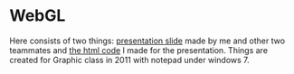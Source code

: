 # WebGL

Here consists of two things: [presentation slide](WebGL_slides.pdf) made by me and other two teammates and [the html code](WebGL_example.html) I made for the presentation. Things are created for Graphic class in 2011 with notepad under windows 7.


<html><head><title>The example of WebGL</title>
<script id="vertexShader" type="x-shader/x-vertex">
attribute vec4 vPosition;
attribute vec4 vColor;
varying vec4 color;
uniform vec3 theta;
void main(){
vec3 angles = radians(theta);
vec3 c = cos(angles);
vec3 s = sin(angles);
mat4 rx = mat4( 1.0, 0.0, 0.0, 0.0,
0.0, c.x, -s.x, 0.0,
0.0, s.x, c.x, 0.0,
0.0, 0.0, 0.0, 1.0);
mat4 ry = mat4( c.y, 0.0, s.y, 0.0,
0.0, 1.0, 0.0, 0.0,
-s.y, 0.0, c.y, 0.0,
0.0, 0.0, 0.0, 1.0);
mat4 rz = mat4( c.z, -s.z, 0.0, 0.0,
s.z, c.z, 0.0, 0.0,
0.0, 0.0, 1.0, 0.0,
0.0, 0.0, 0.0, 1.0);
gl_Position= rx*ry*rz*vPosition;
color=vColor;
}
</script>

<script id="fragmentShader" type="x-shader/x-fragment">
#ifdef GL_ES
precision highp float;
#endif
varying vec4 color;
void main(){
gl_FragColor=color;
}
</script>

<script type="text/javascript">
var gl=null;
function initGL(canvas,opt_attribs) {
if(!window.WebGLRenderingContext){
alert("Your browser cannot support webGL");
}
else{
var names = ["webgl", "experimental-webgl", "webkit-3d", "moz-webgl"];
for (var ii = 0; ii < names.length; ++ii) {
try {
gl = canvas.getContext(names[ii], opt_attribs);
} catch(e) {}
if (gl) {
break;
}
}
}
gl.viewportWidth = canvas.width;
gl.viewportHeight = canvas.height;
}
function loadShader(shaderId) { 
var shaderScript = document.getElementById(shaderId);
if (!shaderScript) { 
log("*** Error: shader script '"+shaderId+"' not found"); 
return null; 
}

// Create the shader object
var shader;
if (shaderScript.type == "x-shader/x-vertex") 
shader = gl.createShader(gl.VERTEX_SHADER); 
else if (shaderScript.type == "x-shader/x-fragment") 
shader = gl.createShader(gl.FRAGMENT_SHADER); 
else {
log("*** Error: shader script '"+shaderId+"' of undefined type '"+shaderScript.type+"'"); 
return null;
}
// Load the shader source
gl.shaderSource(shader, shaderScript.text);

// Compile the shader 
gl.compileShader(shader);
var compiled = gl.getShaderParameter(shader, gl.COMPILE_STATUS);
if (!compiled && !gl.isContextLost()) {
alert(gl.getShaderInfoLog(shader));
// Something went wrong during compilation; get the error
var error = gl.getShaderInfoLog(shader);
log("*** Error compiling shader '"+shaderId+"':"+error);
gl.deleteShader(shader);
return null;
}
return shader; 
} 
var program;
function initShaders(){
var vertexShader = loadShader("vertexShader");
var fragmentShader = loadShader("fragmentShader");
program = gl.createProgram();
gl.attachShader(program, vertexShader);
gl.attachShader(program, fragmentShader);
gl.linkProgram(program);

if (!gl.getProgramParameter(program, gl.LINK_STATUS)) {
alert("Could not initialise shaders");
}
}
var vertexBuffer;
var colorBuffer;
var thetaUniformLocation;
var xCood;
var yCood;
var zCood;
var Theta;
var requestId;
var ToChange
function init(){
vertexBuffer = gl.createBuffer();
gl.bindBuffer(gl.ARRAY_BUFFER, vertexBuffer);
var vertices = [  
// Front face  
-0.5, -0.5,  0.5,  
0.5, -0.5,  0.5,  
0.5,  0.5,  0.5,
-0.5, -0.5,  0.5,
0.5,  0.5,  0.5,  
-0.5,  0.5,  0.5,  

// Back face  
-0.5, -0.5, -0.5,  
-0.5,  0.5, -0.5,  
0.5,  0.5, -0.5,
-0.5, -0.5, -0.5,
0.5,  0.5, -0.5,  
0.5, -0.5, -0.5,  

// Top face  
-0.5,  0.5, -0.5,  
-0.5,  0.5,  0.5,  
0.5,  0.5,  0.5, 
-0.5,  0.5, -0.5,   
0.5,  0.5,  0.5,  
0.5,  0.5, -0.5,  

// Bottom face  
-0.5, -0.5, -0.5,  
0.5, -0.5, -0.5,  
0.5, -0.5,  0.5,
-0.5, -0.5, -0.5,  
0.5, -0.5,  0.5,  
-0.5, -0.5,  0.5,  

// Right face  
0.5, -0.5, -0.5,  
0.5,  0.5, -0.5,  
0.5,  0.5,  0.5, 
0.5, -0.5, -0.5,  
0.5,  0.5,  0.5,  
0.5, -0.5,  0.5,  

// Left face  
-0.5, -0.5, -0.5,  
-0.5, -0.5,  0.5,  
-0.5,  0.5,  0.5,
-0.5, -0.5, -0.5, 
-0.5,  0.5,  0.5,  
-0.5,  0.5, -0.5  
];

gl.bufferData(gl.ARRAY_BUFFER, new Float32Array(vertices), gl.STATIC_DRAW);
var vertexPositionVariableIndex = gl.getAttribLocation(program, "vPosition");
gl.enableVertexAttribArray(vertexPositionVariableIndex);
gl.vertexAttribPointer(vertexPositionVariableIndex, 3, gl.FLOAT, false, 0, 0);
colorBuffer = gl.createBuffer();
gl.bindBuffer(gl.ARRAY_BUFFER, colorBuffer);

var colors = [  
1.0,  1.0,  1.0,  1.0,    // Front face: white
1.0,  1.0,  1.0,  1.0,
1.0,  1.0,  1.0,  1.0,
1.0,  1.0,  1.0,  1.0,
1.0,  1.0,  1.0,  1.0,
1.0,  1.0,  1.0,  1.0,  
1.0,  0.0,  0.0,  1.0,    // Back face: red
1.0,  0.0,  0.0,  1.0,
1.0,  0.0,  0.0,  1.0,
1.0,  0.0,  0.0,  1.0,
1.0,  0.0,  0.0,  1.0,
1.0,  0.0,  0.0,  1.0,  
0.0,  1.0,  0.0,  1.0,    // Top face: green
0.0,  1.0,  0.0,  1.0,
0.0,  1.0,  0.0,  1.0,
0.0,  1.0,  0.0,  1.0,
0.0,  1.0,  0.0,  1.0,
0.0,  1.0,  0.0,  1.0,  
0.0,  0.0,  1.0,  1.0,    // Bottom face: blue
0.0,  0.0,  1.0,  1.0,
0.0,  0.0,  1.0,  1.0,
0.0,  0.0,  1.0,  1.0,
0.0,  0.0,  1.0,  1.0,
0.0,  0.0,  1.0,  1.0,  
1.0,  1.0,  0.0,  1.0,    // Right face: yellow
1.0,  1.0,  0.0,  1.0,
1.0,  1.0,  0.0,  1.0,
1.0,  1.0,  0.0,  1.0,
1.0,  1.0,  0.0,  1.0,
1.0,  1.0,  0.0,  1.0,  
1.0,  0.0,  1.0,  1.0,     // Left face: purple
1.0,  0.0,  1.0,  1.0,
1.0,  0.0,  1.0,  1.0,
1.0,  0.0,  1.0,  1.0,
1.0,  0.0,  1.0,  1.0,
1.0,  0.0,  1.0,  1.0,  
];

gl.bufferData(gl.ARRAY_BUFFER, new Float32Array(colors), gl.STATIC_DRAW);
var colorPositionVariableIndex = gl.getAttribLocation(program, "vColor");
gl.enableVertexAttribArray(colorPositionVariableIndex);
gl.vertexAttribPointer(colorPositionVariableIndex, 4, gl.FLOAT, false, 0, 0);
gl.useProgram(program);
thetaUniformLocation = gl.getUniformLocation(program, "theta");

xCood = 0.0;
yCood = 0.0;
zCood = 0.0;
Theta = [xCood, yCood, zCood];
ToChange=true;
gl.enable(gl.DEPTH_TEST);
gl.clearColor(0.0, 0.0, 0.0, 1.0);
}
window.requestAnimFrame=(function(){
return window.requestAnimationFrame||
window.webkitRequestAnimationFrame||
window.mozRequestAnimationFrame||
window.oRequestAnimationFrame||
window.msRequestAnimationFrame||
function(callback){
return window.setTimeout(callback,1000/60);
};
})();

window.cancelRequestAnimFrame=(function(){
return window.cancelCancelRequestAnimationFrame||
window.webkitCancelRequestAnimationFrame||
window.mozCancelRequestAnimationFrame||
window.oCancelRequestAnimationFrame||
window.msCancelRequestAnimationFrame||
window.clearTimeout;
})();
function display(){
gl.clear(gl.COLOR_BUFFER_BIT | gl.DEPTH_BUFFER_BIT);
gl.drawArrays(gl.TRIANGLES, 0, 36);
gl.uniform3fv(thetaUniformLocation, Theta);
if(ToChange){
xCood += 2.0;
yCood += 5.0;
zCood += 0.5;
}
Theta = [xCood, yCood, zCood];
gl.flush();
}
function webGLStart(){
var canvas = document.getElementById("Example");
initGL(canvas);
initShaders();
init();
//setInterval(display,10);
canvas.addEventListener('webglcontextlost', handleContextLost, false);
canvas.addEventListener('webglcontextrestored', handleContextRestored, false);
var drawLoop=function(){
display();
requestId=window.requestAnimFrame(drawLoop,canvas);
}
drawLoop();
function handleContextLost(e){
e.preventDefault();
if(requetId!==undefined){
window.cancelRequestAnimFrame(requestId);
requestId=undefined;
}
}
function handleContextRestored(){
initGL(canvas);
initShaders();
init();
drawLoop();
}
function click(){
ToChange=!ToChange;
}
canvas.onclick=click;
}
</script>

</head>

<body onload="webGLStart();">
<canvas id="Example" style="border: none;" width="500" height="500"></canvas>
</body>
</html>
